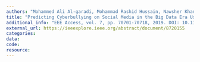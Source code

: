 ```yaml
---
authors: "Mohammed Ali Al-garadi, Mohammad Rashid Hussain, Nawsher Khan, Ghulam Murtaza, Henry Friday Nweke, Ihsan Ali, Ghulam Mujtaba, Haruna Chiroma, Hasan Ali Khattak, Abdullah Gani"
title: "Predicting Cyberbullying on Social Media in the Big Data Era Using Machine Learning Algorithms: Review of Literature and Open Challenges."
additional_info: "EEE Access, vol. 7, pp. 70701-70718, 2019. DOI: 10.1109/ACCESS.2019.2918354"
external_url: https://ieeexplore.ieee.org/abstract/document/8720155
categories:
data:  
code:   
resource:   
---
```

